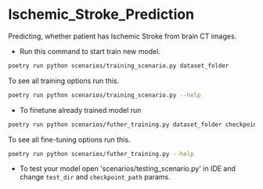 # Ischemic_Stroke_Prediction
Predicting, whether patient has Ischemic Stroke from brain CT images.

- Run this command to start train new model.
```bash
poetry run python scenarios/training_scenario.py dataset_folder
```
To see all training options run this.
```bash
poetry run python scenarios/training_scenario.py --help
```

- To finetune already trained model run
```bash
poetry run python scenarios/futher_training.py dataset_folder checkpoint_file.ckpt
```
To see all fine-tuning options run this.
```bash
poetry run python scenarios/futher_training.py --help
```

- To test your model open 'scenarios/testing_scenario.py' in IDE and change `test_dir` and `checkpoint_path` params.